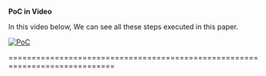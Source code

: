**PoC in Video**

In this video below, We can see all these steps executed in this paper.

[![PoC](https://i.vimeocdn.com/filter/overlay?src0=https%3A%2F%2Fi.vimeocdn.com%2Fvideo%2F996894732_1280x720.webp&src1=https%3A%2F%2Ff.vimeocdn.com%2Fimages_v6%2Fshare%2Fplay_icon_overlay.png)](https://vimeo.com/480474471)

=============================================================================
